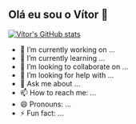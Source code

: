 ## Olá eu sou o Vítor 👋

[![Vítor's GitHub stats](https://github-readme-stats.vercel.app/api?username=VitorAzeredo25)](https://github.com/VitorAzeredo25/github-readme-stats)

- 🔭 I’m currently working on ...
- 🌱 I’m currently learning ...
- 👯 I’m looking to collaborate on ...
- 🤔 I’m looking for help with ...
- 💬 Ask me about ...
- 📫 How to reach me: ...
- 😄 Pronouns: ...
- ⚡ Fun fact: ...
